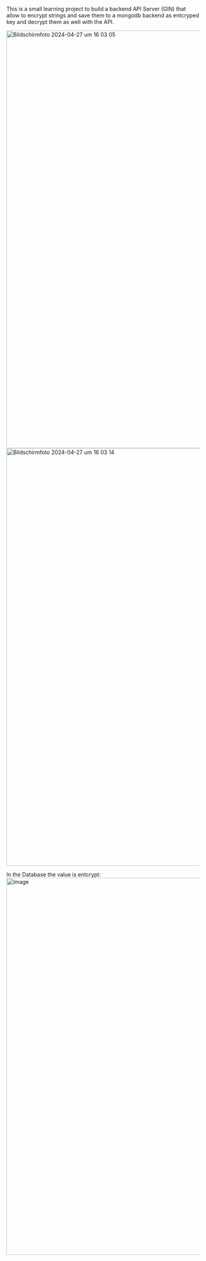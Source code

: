 This is a small learning project to build a backend API Server (GIN) that allow to encrypt strings and save them to a mongodb backend as entcryped key and decrypt them as well with the API.

<img width="1088" alt="Bildschirmfoto 2024-04-27 um 16 03 05" src="https://github.com/philipphomberger/GoKeyValueVault/assets/13222043/eff4d6b5-6520-4457-85b3-1345e68a91c3">
<img width="1088" alt="Bildschirmfoto 2024-04-27 um 16 03 14" src="https://github.com/philipphomberger/GoKeyValueVault/assets/13222043/68194625-da2e-4cfc-96b4-b2162c5b1d8d">


In the Database the value is entcrypt:
<img width="982" alt="image" src="https://github.com/philipphomberger/GoKeyValueVault/assets/13222043/e075b23e-9b2f-460f-b65c-6a22f301a616">
